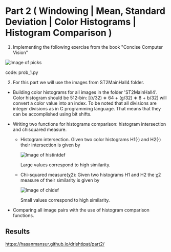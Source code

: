 # Part 2 ( Windowing | Mean, Standard Deviation | Color Histograms | Histogram Comparison )

 1. Implementing the following exercise from the book "Concise Computer Vision"

 ![Image of picks](https://hasanmansur.github.io/drishtipat/part2/prob1.png)

 code: prob_1.py

 2. For this part we will use the images from ST2MainHall4 folder.

   - Building color histograms for all images in the folder 'ST2MainHall4'. Color histogram should be
   512-bin: [(r/32) ∗ 64 + (g/32) ∗ 8 + b/32] will convert a color value into an index. To be noted that 
   all divisions are integer divisions as in C programming language. That means that they can be accomplished using bit shifts.

   - Writing two functions for histograms comparison: histogram intersection and chisquared measure. 
     - Histogram intersection. Given two color histograms H1(·) and H2(·) their intersection is given by

       ![Image of histintdef](https://hasanmansur.github.io/drishtipat/part2/hist_int_def.png)

       Large values correspond to high similarity.

     - Chi-squared measure(χ2): Given two histograms H1 and H2 the χ2 measure of their similarity is given by

       ![Image of chidef](https://hasanmansur.github.io/drishtipat/part2/chi_def.png)

       Small values correspond to high similarity.

   - Comparing all image pairs with the use of histogram comparison functions.

Results
-------
https://hasanmansur.github.io/drishtipat/part2/
